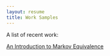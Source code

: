 ```yaml
---
layout: resume
title: Work Samples
---
```


A list of recent work:

[An Introduction to Markov Equivalence](documents/throolin_writingproject.pdf)
